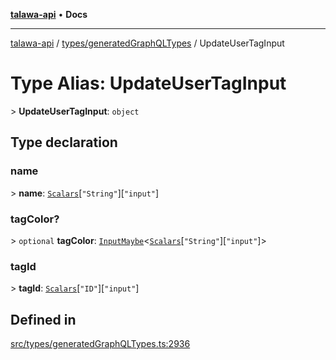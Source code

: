 [**talawa-api**](../../../README.md) • **Docs**

***

[talawa-api](../../../modules.md) / [types/generatedGraphQLTypes](../README.md) / UpdateUserTagInput

# Type Alias: UpdateUserTagInput

\> **UpdateUserTagInput**: `object`

## Type declaration

### name

\> **name**: [`Scalars`](Scalars.md)\[`"String"`\]\[`"input"`\]

### tagColor?

\> `optional` **tagColor**: [`InputMaybe`](InputMaybe.md)\<[`Scalars`](Scalars.md)\[`"String"`\]\[`"input"`\]\>

### tagId

\> **tagId**: [`Scalars`](Scalars.md)\[`"ID"`\]\[`"input"`\]

## Defined in

[src/types/generatedGraphQLTypes.ts:2936](https://github.com/PalisadoesFoundation/talawa-api/blob/f1c816bca43cc03a8c1bd303394e2550a50db017/src/types/generatedGraphQLTypes.ts#L2936)
